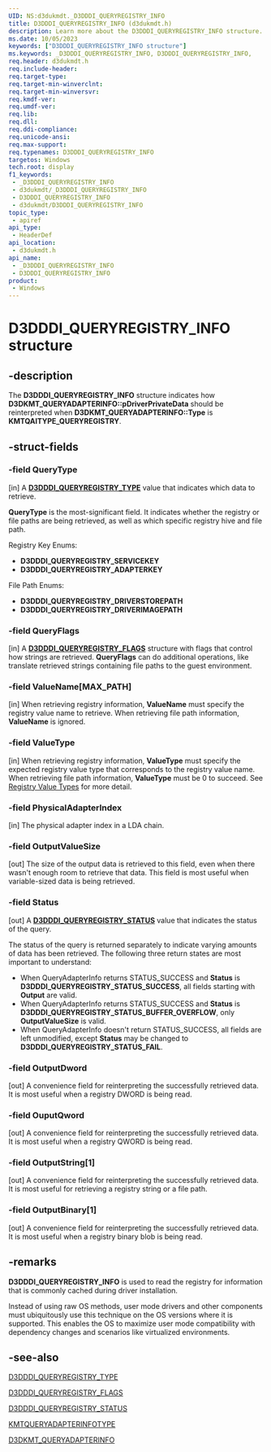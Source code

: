 ```yaml
---
UID: NS:d3dukmdt._D3DDDI_QUERYREGISTRY_INFO
title: D3DDDI_QUERYREGISTRY_INFO (d3dukmdt.h)
description: Learn more about the D3DDDI_QUERYREGISTRY_INFO structure.
ms.date: 10/05/2023
keywords: ["D3DDDI_QUERYREGISTRY_INFO structure"]
ms.keywords: _D3DDDI_QUERYREGISTRY_INFO, D3DDDI_QUERYREGISTRY_INFO,
req.header: d3dukmdt.h
req.include-header: 
req.target-type: 
req.target-min-winverclnt: 
req.target-min-winversvr: 
req.kmdf-ver: 
req.umdf-ver: 
req.lib: 
req.dll: 
req.ddi-compliance: 
req.unicode-ansi: 
req.max-support: 
req.typenames: D3DDDI_QUERYREGISTRY_INFO
targetos: Windows
tech.root: display
f1_keywords:
 - _D3DDDI_QUERYREGISTRY_INFO
 - d3dukmdt/_D3DDDI_QUERYREGISTRY_INFO
 - D3DDDI_QUERYREGISTRY_INFO
 - d3dukmdt/D3DDDI_QUERYREGISTRY_INFO
topic_type:
 - apiref
api_type:
 - HeaderDef
api_location:
 - d3dukmdt.h
api_name:
 - _D3DDDI_QUERYREGISTRY_INFO
 - D3DDDI_QUERYREGISTRY_INFO
product:
 - Windows
---
```


# D3DDDI_QUERYREGISTRY_INFO structure

## -description

The **D3DDDI_QUERYREGISTRY_INFO** structure indicates how **D3DKMT_QUERYADAPTERINFO\::pDriverPrivateData** should be reinterpreted when **D3DKMT_QUERYADAPTERINFO\::Type** is **KMTQAITYPE_QUERYREGISTRY**.

## -struct-fields

### -field QueryType

[in] A [**D3DDDI_QUERYREGISTRY_TYPE**](ne-d3dukmdt-_d3dddi_queryregistry_type.md) value that indicates which data to retrieve.

**QueryType** is the most-significant field.
It indicates whether the registry or file paths are being retrieved, as well as which specific registry hive and file path.

Registry Key Enums:

- **D3DDDI_QUERYREGISTRY_SERVICEKEY**
- **D3DDDI_QUERYREGISTRY_ADAPTERKEY**

File Path Enums:

- **D3DDDI_QUERYREGISTRY_DRIVERSTOREPATH**
- **D3DDDI_QUERYREGISTRY_DRIVERIMAGEPATH**

### -field QueryFlags

[in] A [**D3DDDI_QUERYREGISTRY_FLAGS**](ns-d3dukmdt-_d3dddi_queryregistry_flags.md) structure with flags that control how strings are retrieved. **QueryFlags** can do additional operations, like translate retrieved strings containing file paths to the guest environment.

### -field ValueName[MAX_PATH]

[in] When retrieving registry information, **ValueName** must specify the registry value name to retrieve. When retrieving file path information, **ValueName** is ignored.

### -field ValueType

[in] When retrieving registry information, **ValueType** must specify the expected registry value type that corresponds to the registry value name.
When retrieving file path information, **ValueType** must be 0 to succeed. See [Registry Value Types](/windows/win32/sysinfo/registry-value-types) for more detail.

### -field PhysicalAdapterIndex

[in] The physical adapter index in a LDA chain.

### -field OutputValueSize

[out] The size of the output data is retrieved to this field, even when there wasn't enough room to retrieve that data.
This field is most useful when variable-sized data is being retrieved.

### -field Status

[out] A [**D3DDDI_QUERYREGISTRY_STATUS**](ne-d3dukmdt-_d3dddi_queryregistry_status.md) value that indicates the status of the query.

The status of the query is returned separately to indicate varying amounts of data has been retrieved.
The following three return states are most important to understand:

- When QueryAdapterInfo returns STATUS_SUCCESS and **Status** is **D3DDDI_QUERYREGISTRY_STATUS_SUCCESS**, all fields starting with **Output** are valid.
- When QueryAdapterInfo returns STATUS_SUCCESS and **Status** is **D3DDDI_QUERYREGISTRY_STATUS_BUFFER_OVERFLOW**, only **OutputValueSize** is valid.
- When QueryAdapterInfo doesn't return STATUS_SUCCESS, all fields are left unmodified, except **Status** may be changed to **D3DDDI_QUERYREGISTRY_STATUS_FAIL**.

### -field OutputDword

[out] A convenience field for reinterpreting the successfully retrieved data. It is most useful when a registry DWORD is being read.

### -field OuputQword

[out] A convenience field for reinterpreting the successfully retrieved data. It is most useful when a registry QWORD is being read.

### -field OutputString[1]

[out] A convenience field for reinterpreting the successfully retrieved data. It is most useful for retrieving a registry string or a file path.

### -field OutputBinary[1]

[out] A convenience field for reinterpreting the successfully retrieved data. It is most useful when a registry binary blob is being read.

## -remarks

**D3DDDI_QUERYREGISTRY_INFO** is used to read the registry for information that is commonly cached during driver installation.

Instead of using raw OS methods, user mode drivers and other components must ubiquitously use this technique on the OS versions where it is supported.
This enables the OS to maximize user mode compatibility with dependency changes and scenarios like virtualized environments.

## -see-also

[D3DDDI_QUERYREGISTRY_TYPE](ne-d3dukmdt-_d3dddi_queryregistry_type.md)

[D3DDDI_QUERYREGISTRY_FLAGS](ns-d3dukmdt-_d3dddi_queryregistry_flags.md)

[D3DDDI_QUERYREGISTRY_STATUS](ne-d3dukmdt-_d3dddi_queryregistry_status.md)

[KMTQUERYADAPTERINFOTYPE](../d3dkmthk/ne-d3dkmthk-_kmtqueryadapterinfotype.md)

[D3DKMT_QUERYADAPTERINFO](../d3dkmthk/ns-d3dkmthk-_d3dkmt_queryadapterinfo.md)
